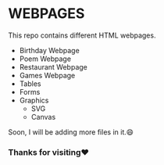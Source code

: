 # WEBPAGES
This repo contains different HTML webpages.

- Birthday Webpage
- Poem Webpage
- Restaurant Webpage
- Games Webpage
- Tables
- Forms
- Graphics
   * SVG
   * Canvas
   

Soon, I will be adding more files in it.:smile:



### Thanks for visiting:heart:
